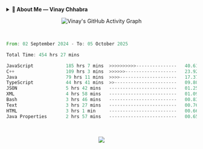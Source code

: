 <p align="center">
  <details>
    <summary><b>💫 About Me — Vinay Chhabra</b></summary>

  > 👋 Hi, I’m **Vinay Chhabra**  
  > A **DSA Enthusiast**, **Web Developer**, and **Competitive Programmer**  
  > Currently learning **Frontend System Design**, **Docker**, and **Kubernetes**  
  > Always **Learning and Growing** 🚀  

  ---

  ### 💬 Ask Me About:
  - Data Structures and Algorithms  
  - Competitive Programming  
  - Web Development  

  ---

  ### 📫 Reach Me:
  - 📧 [Chhabravinay549@gmail.com](mailto:Chhabravinay549@gmail.com)  
  - 💼 [LinkedIn](https://www.linkedin.com/in/vinay-chhabra-a377601a9/)  
  - 🐙 [GitHub](https://github.com/code-walker-23)  

  ---

  ### 📈 GitHub Stats
  ![Profile Views](https://img.shields.io/badge/Profile%20Views-1000-blue?style=flat-square)
  ![GitHub Followers](https://img.shields.io/github/followers/code-walker-23?style=flat-square&logo=github)

  </details>
</p>




<div align="center">
  
 ![Vinay's GitHub Activity Graph](https://github-readme-activity-graph.vercel.app/graph?username=code-walker-23&bg_color=0d1117&color=ffffff&line=ee2a7b&point=f0f0f0&area=true&hide_border=true)

<br>

</div>



<!--START_SECTION:waka-->

```rust
From: 02 September 2024 - To: 05 October 2025

Total Time: 454 hrs 27 mins

JavaScript            185 hrs 7 mins  >>>>>>>>>>---------------   40.61 %
C++                   109 hrs 3 mins  >>>>>>-------------------   23.92 %
Java                  79 hrs 11 mins  >>>>---------------------   17.37 %
TypeScript            44 hrs 41 mins  >>-----------------------   09.80 %
JSON                  5 hrs 42 mins   -------------------------   01.25 %
XML                   4 hrs 58 mins   -------------------------   01.09 %
Bash                  3 hrs 46 mins   -------------------------   00.83 %
Text                  3 hrs 27 mins   -------------------------   00.76 %
HTML                  3 hrs 1 min     -------------------------   00.66 %
Java Properties       2 hrs 57 mins   -------------------------   00.65 %
```

<!--END_SECTION:waka-->



<div align="center">
  
<br>

![](https://quotes-github-readme.vercel.app/api?type=horizontal&theme=gruvbox)

</div>
